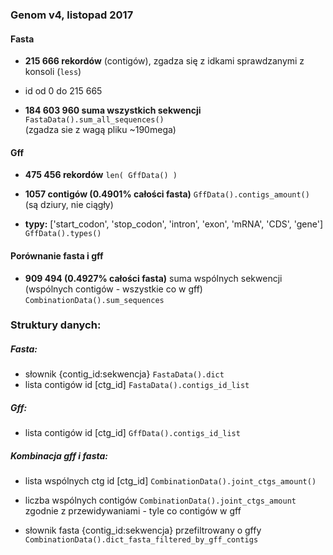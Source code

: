 ### Genom v4, listopad 2017

#### Fasta

- **215 666 rekordów** (contigów), zgadza się z idkami sprawdzanymi z konsoli (`less`)

- id od 0 do 215 665

- **184 603 960 suma wszystkich sekwencji** `FastaData().sum_all_sequences()`  
(zgadza sie z wagą pliku ~190mega)


#### Gff

- **475 456 rekordów** `len( GffData() )`

- **1057 contigów (0.4901% całości fasta)** `GffData().contigs_amount()`  
(są dziury, nie ciągły)

- **typy:** ['start_codon', 'stop_codon', 'intron', 'exon', 'mRNA', 'CDS', 'gene']  
`GffData().types()`


#### Porównanie fasta i gff

- **909 494 (0.4927% całości fasta)** suma wspólnych sekwencji (wspólnych contigów - wszystkie co w gff)
`CombinationData().sum_sequences`



### Struktury danych:

##### Fasta:
- słownik {contig_id:sekwencja} `FastaData().dict`
- lista contigów id [ctg_id] `FastaData().contigs_id_list`


##### Gff:

- lista contigów id [ctg_id] `GffData().contigs_id_list`


##### Kombinacja gff i fasta:

- lista wspólnych ctg id [ctg_id] `CombinationData().joint_ctgs_amount()`
- liczba wspólnych contigów `CombinationData().joint_ctgs_amount`  
zgodnie z przewidywaniami - tyle co contigów w gff


- słownik fasta {contig_id:sekwencja} przefiltrowany o gffy  
`CombinationData().dict_fasta_filtered_by_gff_contigs`